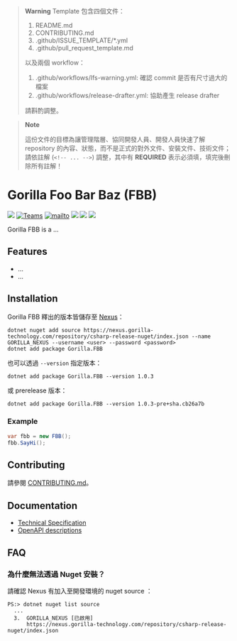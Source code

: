> **Warning**
> Template 包含四個文件：
> 1. README.md
> 1. CONTRIBUTING.md
> 1. .github/ISSUE_TEMPLATE/*.yml
> 1. .github/pull_request_template.md
> 
> 以及兩個 workflow：
> 1. .github/workflows/lfs-warning.yml: 確認 commit 是否有尺寸過大的檔案
> 1. .github/workflows/release-drafter.yml: 協助產生 release drafter
> 
> 請斟酌調整。

> **Note**
>
> 這份文件的目標為讓管理階層、協同開發人員、開發人員快速了解 repository 的內容、狀態，而不是正式的對外文件、安裝文件、技術文件；
> 請依註解 (`<!-- ... -->`) 調整，其中有 **REQUIRED** 表示必須填，填完後刪除所有註解！

<!-- REQUIRED
請填入可辨別的標題，若之後的敘述會使用縮寫，請在這邊先寫全名後再寫縮寫
-->
# Gorilla Foo Bar Baz (FBB)

<!-- REQUIRED
請參考 https://github.com/gorilla-ai/github-lab-badge，至少包含 CI 相關的 workflow 狀態
-->
![](https://github.com/gorilla-ai/github-lab-badge/actions/workflows/blank.yml/badge.svg?branch=main)
[![Teams](https://img.shields.io/badge/chat-on_Microsoft_Teams-6264A7?style=flat)](https://teams.microsoft.com/l/channel/19%3aTXAuaXSO2g8gKGGHZrKLpFWC559gXp4BMH0RTMWdGvU1%40thread.tacv2/%25E4%25B8%2580%25E8%2588%25AC?groupId=4eb178fe-292f-46b5-aff2-cc7119eb7447&tenantId=fb1fa134-722a-4aa2-bc62-2eea53bf6f9a)
[![mailto](https://img.shields.io/badge/mail-to_repo_owner-0078D4?style=flat)](mailto:foo@gorilla-technology.com)
![](https://img.shields.io/endpoint?url=https://gist.githubusercontent.com/stan1ey-shen/fae9f1ddd01e2d636d7f7e4417d0f275/raw/build-result-0-errors-n-warnings.json)
![](https://img.shields.io/endpoint?url=https://gist.githubusercontent.com/stan1ey-shen/fae9f1ddd01e2d636d7f7e4417d0f275/raw/tests-result-n-passed-n-skipped-n-failed.json)
![](https://img.shields.io/endpoint?url=https://gist.githubusercontent.com/stan1ey-shen/fae9f1ddd01e2d636d7f7e4417d0f275/raw/coverage-80-60.json)

<!-- REQUIRED
簡短敘述功能
-->
Gorilla FBB is a ...

## Features

<!-- 
條列式敘述功能
-->
- ...
- ...

## Installation

<!-- REQUIRED
目標對象為協同開發人員，因此可以是如何取得 binary、可以是敘述如何安裝
-->
Gorilla FBB 釋出的版本皆儲存至 [Nexus](https://nexus.gorilla-technology.com/)：
```shell
dotnet nuget add source https://nexus.gorilla-technology.com/repository/csharp-release-nuget/index.json --name GORILLA_NEXUS --username <user> --password <password>
dotnet add package Gorilla.FBB
```

也可以透過 `--version` 指定版本：
```shell
dotnet add package Gorilla.FBB --version 1.0.3
```
或 prerelease 版本：
```shell
dotnet add package Gorilla.FBB --version 1.0.3-pre+sha.cb26a7b
```

<!-- REQUIRED
1. 元件相關的 repository，請提供數個使用範例
2. 程式碼請用 code block (```) 指定程式語言：https://www.rubycoloredglasses.com/2013/04/languages-supported-by-github-flavored-markdown/
-->
### Example

```csharp
var fbb = new FBB();
fbb.SayHi();
```

<!-- REQUIRED
目標對象為開發人員，連結至外部檔案 docs/CONTRIBUTING.md
-->
## Contributing

請參閱 [CONTRIBUTING.md](./CONTRIBUTING.md)。

<!-- REQUIRED
任何需要快速取得的文件列表
-->
## Documentation

- [Technical Specification](./docs/Technical_Specification.md)
- [OpenAPI descriptions](./docs/openapi.yml)

<!--
目標對象為協同開發人員、開發人員，可以條列常遇到的問題
-->
## FAQ

### 為什麼無法透過 Nuget 安裝？
請確認 Nexus 有加入至開發環境的 nuget source ：
```shell
PS:> dotnet nuget list source
  ...
  3.  GORILLA_NEXUS [已啟用]
      https://nexus.gorilla-technology.com/repository/csharp-release-nuget/index.json
```
